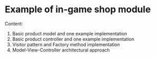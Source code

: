 # Example of in-game shop module

Content:
1. Basic product model and one example implementation
2. Basic product controller and one example implementation
3. Visitor pattern and Factory method implementation
4. Model-View-Controller architectural approach
